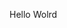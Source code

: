 Hello Wolrd
































































































































































































































